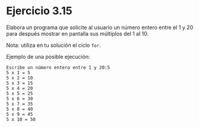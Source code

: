 # Ejercicio 3.15

Elabora un programa que solicite al usuario un número entero entre el 1 y 20 para después 
mostrar en pantalla sus múltiplos del 1 al 10.

Nota: utiliza en tu solución el ciclo `for`.

Ejemplo de una posible ejecución:

```
Escribe un número entero entre 1 y 20:5
5 x 1 = 5
5 x 2 = 10
5 x 3 = 15
5 x 4 = 20
5 x 5 = 25
5 x 6 = 30
5 x 7 = 35
5 x 8 = 40
5 x 9 = 45
5 x 10 = 50
```
